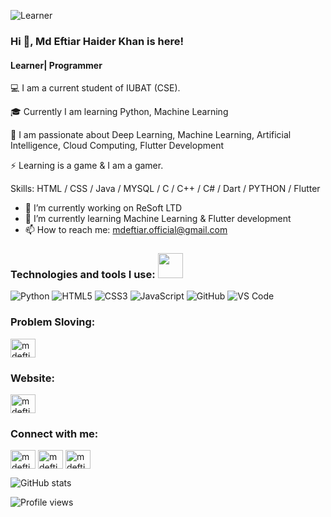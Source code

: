 ![Learner](https://kruschecompany.com/wp-content/uploads/2022/09/Hero-image-for-analysis-of-international-Flutter-developer-salary-ranges-with-data-covering-Germany-Switzerland-United-Kingdom-Eastern-Europe-India-and-USA.jpg)
### Hi 👋, Md Eftiar Haider Khan is here!
#### Learner| Programmer 

💻 I am a current student of IUBAT (CSE).

🎓 Currently I am learning Python, Machine Learning

🚀 I am passionate about Deep Learning, Machine Learning, Artificial 
      Intelligence, Cloud Computing, Flutter Development
      
⚡ Learning is a game & I am a gamer.

Skills: HTML / CSS / Java / MYSQL / C / C++ / C# / Dart / PYTHON / Flutter 

- 🔭 I’m currently working on ReSoft LTD 
- 🌱 I’m currently learning Machine Learning  & Flutter development
- 📫 How to reach me: mdeftiar.official@gmail.com 


### Technologies and tools I use: <img src="https://media.giphy.com/media/WUlplcMpOCEmTGBtBW/giphy.gif" width="40">
![Python](https://img.shields.io/badge/-Python-8fcfd1?style=plastic&logo=Python)
![HTML5](https://img.shields.io/badge/-HTML5-E34F26?style=plastic&logo=html5&logoColor=white)
![CSS3](https://img.shields.io/badge/-CSS3-1572B6?style=plastic&logo=css3)
![JavaScript](https://img.shields.io/badge/-JavaScript-black?style=plastic&logo=javascript)
![GitHub](https://img.shields.io/badge/-GitHub-181717?style=plastic&logo=github)
![VS Code](https://img.shields.io/badge/-VS%20Code-007ACC?style=plastic&logo=visual-studio-code)
### Problem Sloving:
<a href="https://www.hackerrank.com/mdeftiar111" target="blank"><img align="center" src="https://upload.wikimedia.org/wikipedia/commons/4/40/HackerRank_Icon-1000px.png" alt="mdeftiar111" height="30" width="40" /></a>

### Website:
<a href="#" target="blank"><img align="center" src="https://i.ibb.co/k452cRP/373-3730365-web-icons-vector-png-favicon.png" alt="mdeftiar" height="30" width="40" /></a>

<h3 align="left">Connect with me:</h3>
<p align="left">
<a href="https://www.linkedin.com/in/md-eftiar-haider-khan/" target="blank"><img align="center" src="https://raw.githubusercontent.com/rahuldkjain/github-profile-readme-generator/master/src/images/icons/Social/linked-in-alt.svg" alt=mdeftiarhaiderkhan" height="30" width="40" /></a>
<a href="https://www.kaggle.com/mdeftiarhaiderkhan" target="blank"><img align="center" src="https://raw.githubusercontent.com/rahuldkjain/github-profile-readme-generator/master/src/images/icons/Social/kaggle.svg" alt="mdeftiarhaiderkhan" height="30" width="40" /></a>
<a href="https://www.facebook.com/mdeftiarhkhan/" target="blank"><img align="center" src="https://raw.githubusercontent.com/rahuldkjain/github-profile-readme-generator/master/src/images/icons/Social/facebook.svg" alt="mdeftiarhkhan" height="30" width="40" /></a>
</p>

![GitHub stats](https://github-readme-stats.vercel.app/api?username=EftiarHKhan&theme=midnight-purple&show_icons=true)  



![Profile views](https://gpvc.arturio.dev/EftiarHKhan)  
